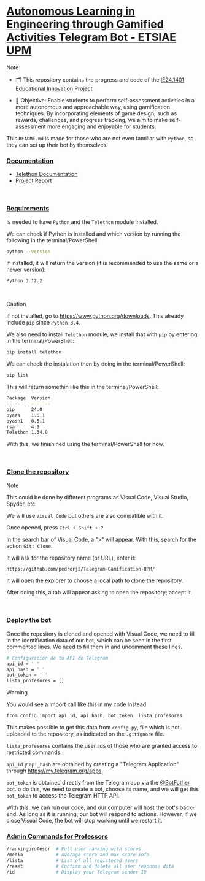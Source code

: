 <h1><ins>Autonomous Learning in Engineering through Gamified Activities Telegram Bot - ETSIAE UPM</ins></h1>


> [!NOTE]
> - 🗂️ This repository contains the progress and code of the [IE24.1401 Educational Innovation Project](https://innovacioneducativa.upm.es/proyectos-ie/informacion?anyo=2023-2024&id=1160)
> 
> - 🎯 Objective: Enable students to perform self-assessment activities in a more autonomous and approachable way, using gamification techniques. By incorporating elements of game design, such as rewards, challenges, and progress tracking, we aim to make self-assessment more engaging and enjoyable for students.
>   
> This `README.md` is made for those who are not even familiar with `Python`, so they can set up their bot by themselves.

### <ins>Documentation</ins>

 - [Telethon Documentation](https://docs.telethon.dev/en/stable/)
 - [Project Report](https://www.overleaf.com/read/nvbqkrzspbjp#ad7e05)

<br>

### <ins>Requirements</ins>

Is needed to have `Python` and the `Telethon` module installed.

We can check if Python is installed and which version by running the following in the terminal/PowerShell:

```bash
python --version
```

If installed, it will return the version (it is recommended to use the same or a newer version):

 `Python 3.12.2`

 <br>

> [!CAUTION]
> If not installed, go to https://www.python.org/downloads. This already include `pip` since `Python 3.4`.

We also need to install `Telethon` module, we install that with `pip` by entering in the terminal/PowerShell:
```bash
pip install telethon
```

We can check the instalation then by doing in the terminal/PowerShell:
```bash
pip list
```

This will return somethin like this in the terminal/PowerShell:
```bash
Package  Version
-------- -------
pip      24.0
pyaes    1.6.1
pyasn1   0.5.1
rsa      4.9
Telethon 1.34.0
```

With this, we finishined using the terminal/PowerShell for now.

<br>

### <ins>Clone the repository</ins>

> [!NOTE]
> This could be done by different programs as Visual Code, Visual Studio, Spyder, etc

We will use `Visual Code` but others are also compatible with it.

Once opened, press `Ctrl + Shift + P`.

In the search bar of Visual Code, a ">" will appear. With this, search for the action `Git: Clone`.

It will ask for the repository name (or URL), enter it:

```bash
https://github.com/pedrorj2/Telegram-Gamification-UPM/
```

It will open the explorer to choose a local path to clone the repository.

After doing this, a tab will appear asking to open the repository; accept it.

<br>

### <ins>Deploy the bot</ins>

Once the repository is cloned and opened with Visual Code, we need to fill in the identification data of our bot, which can be seen in the first commented lines. We need to fill them in and uncomment these lines.

```bash
# Configuración de tu API de Telegram
api_id = ' '
api_hash = ' '
bot_token = ' '
lista_profesores = []
```

> [!WARNING]
> You would see a import call like this in my code instead:
> 
> ```bash
> from config import api_id, api_hash, bot_token, lista_profesores
> ```
> This makes possible to get this data from `config.py`, file which is not uploaded to the repository, as indicated on the `.gitignore` file.

`lista_profesores` contains the user_ids of those who are granted access to restricted commands.

`api_id` y `api_hash` are obtained by creating a "Telegram Application" through https://my.telegram.org/apps.

`bot_token` is obtained directly from the Telegram app via the [@BotFather](https://t.me/BotFather) bot.
o do this, we need to create a bot, choose its name, and we will get this `bot_token` to access the Telegram HTTP API.

With this, we can run our code, and our computer will host the bot's back-end. As long as it is running, our bot will respond to actions. However, if we close Visual Code, the bot will stop working until we restart it.

### <ins>Admin Commands for Professors</ins>

```bash
/rankingprofesor  # Full user ranking with scores
/media            # Average score and max score info
/lista            # List of all registered users
/reset            # Confirm and delete all user response data
/id               # Display your Telegram sender ID
```





